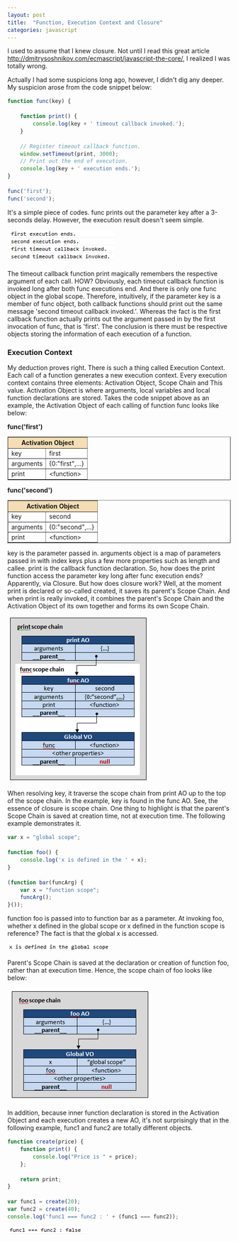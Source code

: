 ```yaml
---
layout: post
title:  "Function, Execution Context and Closure"
categories: javascript
---
```


I used to assume that I knew closure. Not until I read this great article http://dmitrysoshnikov.com/ecmascript/javascript-the-core/, I realized I was totally wrong.

Actually I had some suspicions long ago, however, I didn't dig any deeper. My suspicion arose from the code snippet below:

```javascript
function func(key) {

    function print() {
        console.log(key + ' timeout callback invoked.');
    }

    // Register timeout callback function.
    window.setTimeout(print, 3000);
    // Print out the end of execution.
    console.log(key + ' execution ends.');
}

func('first');
func('second');
```

It's a simple piece of codes. func prints out the parameter key after a 3-seconds delay. However, the execution result doesn't seem simple.

![Cascading Selector](/assets/2012-08-14-closure-1.png "closure")

The timeout callback function print magically remembers the respective argument of each call. HOW? Obviously, each timeout callback function is invoked long after both func executions end. And there is only one func object in the global scope. Therefore, intuitively, if the parameter key is a member of func object, both callback functions should print out the same message 'second timeout callback invoked.'. Whereas the fact is the first callback function actually prints out the argument passed in by the first invocation of func, that is 'first'. The conclusion is there must be respective objects storing the information of each execution of a function.

### Execution Context

My deduction proves right. There is such a thing called Execution Context. Each call of a function generates a new execution context. Every execution context contains three elements: Activation Object, Scope Chain and This value.  Activation Object is where arguments, local variables and local function declarations are stored. Takes the code snippet above as an example, the  Activation Object of each calling of function func looks like below:

**func('first')**

<table border="1" cellspacing="0" cellpadding="5">
<tr>
    <th colspan="2" bgcolor="#F5DEB3">Activation Object</th>
</tr>
<tr>
    <td>key</td>
    <td>first</td>
</tr>
<tr>
    <td>arguments</td>
    <td>{0:"first",…}</td>
</tr>
<tr>
    <td>print</td>
    <td>&lt;function&gt;</td>
</tr>
</table>


**func('second')**

<table border="1" cellspacing="0" cellpadding="5">
<tr>
    <th colspan="2" bgcolor="#F5DEB3">Activation Object</th>
</tr>
<tr>
    <td>key</td>
    <td>second</td>
</tr>
<tr>
    <td>arguments</td>
    <td>{0:"second",…}</td>
</tr>
<tr>
    <td>print</td>
    <td>&lt;function&gt;</td>
</tr>
</table>

key is the parameter passed in. arguments object is a map of parameters passed in with index keys plus a few more properties such as length and callee. print is the callback function declaration. So, how does the print  function access the parameter key long after func execution ends? Apparently, via Closure. But how does closure work? Well, at the moment print is declared or so-called created, it saves its parent's Scope Chain. And when print is really invoked, it combines the parent's Scope Chain and the  Activation Object of its own together and forms its own Scope Chain.

![Cascading Selector](/assets/2012-08-14-closure-2.png "closure")

When resolving key, it traverse the scope chain from print AO up to the top of the scope chain. In the example,  key is found in the func AO. See, the essence of closure is scope chain. One thing to highlight is that the parent's Scope Chain is saved at creation time, not at execution time. The following example demonstrates it.

```javascript
var x = "global scope";

function foo() {
    console.log('x is defined in the ' + x);
}

(function bar(funcArg) {
    var x = "function scope";
    funcArg();
}());
```

function foo is passed into to function bar as a parameter. At invoking foo, whether x defined in the global scope or x defined in the function scope is reference? The fact is that the global x is accessed.

![Cascading Selector](/assets/2012-08-14-closure-3.png "closure")

Parent's Scope Chain is saved at the declaration or creation of function foo, rather than at execution time. Hence, the scope chain of foo looks like below:

![Cascading Selector](/assets/2012-08-14-closure-4.png "closure")

In addition, because inner function declaration is stored in the Activation Object and each execution creates a new AO, it's not surprisingly that in the following example, func1 and func2 are totally different objects.

```javascript
function create(price) {
    function print() {
        console.log("Price is " + price);
    };

    return print;
}

var func1 = create(20);
var func2 = create(40);
console.log('func1 === func2 : ' + (func1 === func2));
```

![Cascading Selector](/assets/2012-08-14-closure-5.png "closure")